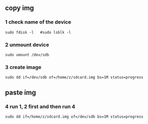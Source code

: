 ## copy img
### 1 check name of the device
    sudo fdisk -l   #sudo lsblk -l
    
### 2 unmount device
    sudo umount /dev/sdb
    
### 3 create image
    sudo dd if=/dev/sdb of=/home/z/sdcard.img bs=1M status=progress
    
## paste img
### 4 run 1, 2 first and then run 4
    sudo dd if=/home/z/sdcard.img of=/dev/sdb bs=1M status=progress
    
